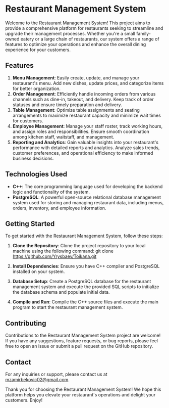# Restaurant Management System

Welcome to the Restaurant Management System! This project aims to provide a comprehensive platform for restaurants seeking to streamline and upgrade their management processes. Whether you're a small family-owned eatery or a large chain of restaurants, our system offers a range of features to optimize your operations and enhance the overall dining experience for your customers.

## Features

1. **Menu Management**: Easily create, update, and manage your restaurant's menu. Add new dishes, update prices, and categorize items for better organization.
2. **Order Management**: Efficiently handle incoming orders from various channels such as dine-in, takeout, and delivery. Keep track of order statuses and ensure timely preparation and delivery.
3. **Table Management**: Optimize table assignments and seating arrangements to maximize restaurant capacity and minimize wait times for customers.
4. **Employee Management**: Manage your staff roster, track working hours, and assign roles and responsibilities. Ensure smooth coordination among kitchen staff, waitstaff, and management.
5. **Reporting and Analytics**: Gain valuable insights into your restaurant's performance with detailed reports and analytics. Analyze sales trends, customer preferences, and operational efficiency to make informed business decisions.

## Technologies Used

- **C++**: The core programming language used for developing the backend logic and functionality of the system.
- **PostgreSQL**: A powerful open-source relational database management system used for storing and managing restaurant data, including menus, orders, inventory, and employee information.

## Getting Started

To get started with the Restaurant Management System, follow these steps:

1. **Clone the Repository**: Clone the project repository to your local machine using the following command:
git clone https://github.com/Yrysbaev/Toikana.git


2. **Install Dependencies**: Ensure you have C++ compiler and PostgreSQL installed on your system.

3. **Database Setup**: Create a PostgreSQL database for the restaurant management system and execute the provided SQL scripts to initialize the database schema and populate initial data.

4. **Compile and Run**: Compile the C++ source files and execute the main program to start the restaurant management system.

## Contributing

Contributions to the Restaurant Management System project are welcome! If you have any suggestions, feature requests, or bug reports, please feel free to open an issue or submit a pull request on the GitHub repository.

## Contact

For any inquiries or support, please contact us at mzamirbekovic02@gmail.com.

Thank you for choosing the Restaurant Management System! We hope this platform helps you elevate your restaurant's operations and delight your customers. Enjoy!
